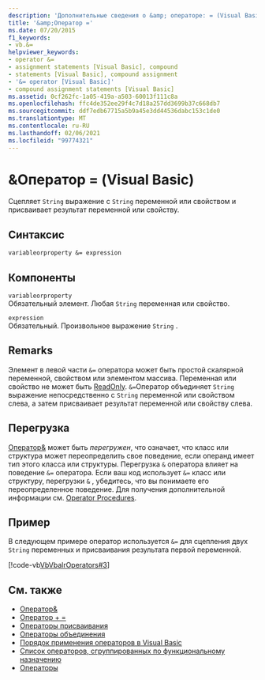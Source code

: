 ```yaml
---
description: 'Дополнительные сведения о &amp; операторе: = (Visual Basic)'
title: '&amp;Оператор ='
ms.date: 07/20/2015
f1_keywords:
- vb.&=
helpviewer_keywords:
- operator &=
- assignment statements [Visual Basic], compound
- statements [Visual Basic], compound assignment
- '&= operator [Visual Basic]'
- compound assignment statements [Visual Basic]
ms.assetid: 0cf262fc-1a05-419a-a503-60013f111c8a
ms.openlocfilehash: ffc4de352ee29f4c7d18a257dd3699b37c668db7
ms.sourcegitcommit: ddf7edb67715a5b9a45e3dd44536dabc153c1de0
ms.translationtype: MT
ms.contentlocale: ru-RU
ms.lasthandoff: 02/06/2021
ms.locfileid: "99774321"
---
```

# <a name="amp-operator-visual-basic"></a>&amp;Оператор = (Visual Basic)

Сцепляет `String` выражение с `String` переменной или свойством и присваивает результат переменной или свойству.  
  
## <a name="syntax"></a>Синтаксис  
  
```vb  
variableorproperty &= expression  
```  
  
## <a name="parts"></a>Компоненты  

 `variableorproperty`  
 Обязательный элемент. Любая `String` переменная или свойство.  
  
 `expression`  
 Обязательный. Произвольное выражение `String` .  
  
## <a name="remarks"></a>Remarks  

 Элемент в левой части `&=` оператора может быть простой скалярной переменной, свойством или элементом массива. Переменная или свойство не может быть [ReadOnly](../modifiers/readonly.md). `&=`Оператор объединяет `String` выражение непосредственно с `String` переменной или свойством слева, а затем присваивает результат переменной или свойству слева.  
  
## <a name="overloading"></a>Перегрузка  

 [Оператор&](concatenation-operator.md) может быть *перегружен*, что означает, что класс или структура может переопределить свое поведение, если операнд имеет тип этого класса или структуры. Перегрузка `&` оператора влияет на поведение `&=` оператора. Если ваш код использует `&=` класс или структуру, перегрузки `&` , убедитесь, что вы понимаете его переопределенное поведение. Для получения дополнительной информации см. [Operator Procedures](../../programming-guide/language-features/procedures/operator-procedures.md).  
  
## <a name="example"></a>Пример  

 В следующем примере оператор используется `&=` для сцепления двух `String` переменных и присваивания результата первой переменной.  
  
 [!code-vb[VbVbalrOperators#3](~/samples/snippets/visualbasic/VS_Snippets_VBCSharp/VbVbalrOperators/VB/Class1.vb#3)]  
  
## <a name="see-also"></a>См. также

- [ Оператор&](concatenation-operator.md)
- [Оператор + =](addition-assignment-operator.md)
- [Операторы присваивания](assignment-operators.md)
- [Операторы объединения](concatenation-operators.md)
- [Порядок применения операторов в Visual Basic](operator-precedence.md)
- [Список операторов, сгруппированных по функциональному назначению](operators-listed-by-functionality.md)
- [Операторы](../../programming-guide/language-features/statements.md)
